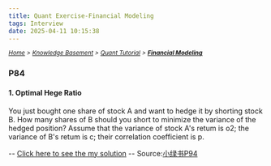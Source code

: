 ```yaml
---
title: Quant Exercise-Financial Modeling
tags: Interview
date: 2025-04-11 10:15:38
---
```

*<small>[Home](/About/index.html) > [Knowledge Basement](/tags/Interview/index.html) > [Quant Tutorial](/2023/09/11/Interview/Quant-Tutorial/Quant-Tutorial/index.html) > **[Financial Modeling](/2023/09/11/Interview/Quant-Tutorial/Financial-Modeling/index.html)</small>***

<head>
    <script type="text/javascript" async
        src="https://cdnjs.cloudflare.com/ajax/libs/mathjax/2.7.7/MathJax.js?config=TeX-MML-AM_CHTML">
    </script>
</head>

### P84
#### 1. Optimal Hege Ratio
You just bought one share of stock A and want to hedge it by shorting stock B. How many shares of B should you short to minimize the variance of the hedged position?
Assume that the variance of stock A's retum is o2; the variance of B's retum is c; their correlation coefficient is p.

-- [Click here to see the my solution](https://s2.loli.net/2023/09/29/5zSp396ndMmwFxt.png)
-- Source:[小绿书P94](/pdf/A-Practical-Guide-to-Quantitative-Finance-Interviews.pdf)


